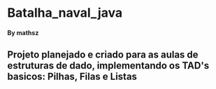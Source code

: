 # Batalha_naval_java
#### By mathsz 

## Projeto planejado e criado para as aulas de estruturas de dado, implementando os TAD's basicos: Pilhas, Filas e Listas

